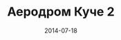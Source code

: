 ---
layout: default
modal-id: 1
date: 2014-07-18
img: cabin.png
alt: image-alt
store: Aerodrom
title: Аеродром Куче 2
images:
    - Apple
    - Orange
    - Strawberry
    - Mango
description: Intro LINQ is query language for C and VB introduced in .NET 3.5 and VS 2008. LINQ simplifies querying by offering one unified language to query different types of data sources. In order to use LINQ to query data source we need LINQ provider. Many providers are posted here and there is option to create our own providers, so basically you can query everything with the right provider. This means that a single query can be used to query data from DB, XML, lists etc.. Query SyntaxLINQ queries can be written in two basic ways.

---